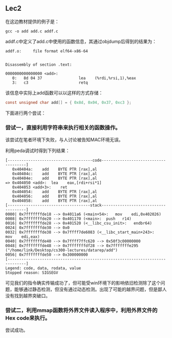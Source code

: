 ## Lec2
在这边教材提供的例子是：
```shell
gcc -o add add.c addf.c
```
addf.c中定义了add.c中使用的函数信息，其通过objdump后得到的结果为：
```shell
addf.o:     file format elf64-x86-64


Disassembly of section .text:

0000000000000000 <add>:
   0:	8d 04 37             	lea    (%rdi,%rsi,1),%eax
   3:	c3                   	retq  
```
该信息中实际上add函数可以以这样的方式存储：
```C
const unsigned char add[] = { 0x8d, 0x04, 0x37, 0xc3 };
```
下面进行两个尝试：

### 尝试一，直接利用字符串来执行相关的函数操作。

该尝试在笔者环境下失败，与人讨论被告知MAC环境无误。

利用peda调试时得到下列结果：
```shell
[-------------------------------------code-------------------------------------]
   0x40404a:	add    BYTE PTR [rax],al
   0x40404c:	add    BYTE PTR [rax],al
   0x40404e:	add    BYTE PTR [rax],al
=> 0x404050 <add>:	lea    eax,[rdi+rsi*1]
   0x404053 <add+3>:	ret    
   0x404054:	add    BYTE PTR [rax],al
   0x404056:	add    BYTE PTR [rax],al
   0x404058:	add    BYTE PTR [rax],al
[------------------------------------stack-------------------------------------]
0000| 0x7fffffffde18 --> 0x4011a6 (<main+54>:	mov    edi,0x402026)
0008| 0x7fffffffde20 --> 0x401170 (<main>:	push   r14)
0016| 0x7fffffffde28 --> 0x401520 (<__libc_csu_init>:	endbr64)
0024| 0x7fffffffde30 --> 0x0 
0032| 0x7fffffffde38 --> 0x7ffff7de6083 (<__libc_start_main+243>:	mov    edi,eax)
0040| 0x7fffffffde40 --> 0x7ffff7ffc620 --> 0x50f3c00000000 
0048| 0x7fffffffde48 --> 0x7fffffffdf28 --> 0x7fffffffe295 ("/home/link/Desktop/cs300-lectures/datarep/add")
0056| 0x7fffffffde50 --> 0x300000000 
[------------------------------------------------------------------------------]
Legend: code, data, rodata, value
Stopped reason: SIGSEGV
```
可见我们的指令确实传输成功了，但可能受win环境下的影响依旧检测除了这个问题，能够通过静态检测，但没有通过动态检测。出现了可能的越界问题，但是鄙人没有找到越界突破口。

### 尝试二，利用mmap函数将外界文件读入程序中，利用外界文件的Hex code来执行。

尝试成功。